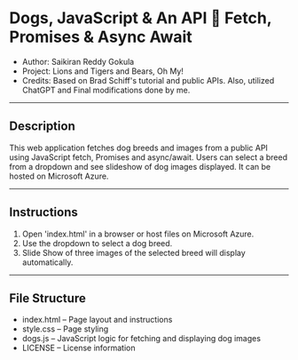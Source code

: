 # Dogs, JavaScript & An API 🐶 Fetch, Promises & Async Await

- Author: Saikiran Reddy Gokula 
- Project:  Lions and Tigers and Bears, Oh My!  
- Credits: Based on Brad Schiff's tutorial and public APIs. Also, utilized ChatGPT and Final modifications done by me. 
---

## Description
This web application fetches dog breeds and images from a public API using JavaScript fetch, Promises and async/await. Users can select a breed from a dropdown and see slideshow of dog images displayed. It can be hosted on Microsoft Azure.

---

## Instructions
1. Open 'index.html' in a browser or host files on Microsoft Azure.  
2. Use the dropdown to select a dog breed.  
3. Slide Show of three images of the selected breed will display automatically.  

---

## File Structure
- index.html – Page layout and instructions  
- style.css – Page styling  
- dogs.js – JavaScript logic for fetching and displaying dog images  
- LICENSE – License information
